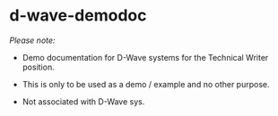 # d-wave-demodoc

*Please note:*

* Demo documentation for D-Wave systems for the Technical Writer position. 

* This is only to be used as a demo / example and no other purpose.

* Not associated with D-Wave sys.

